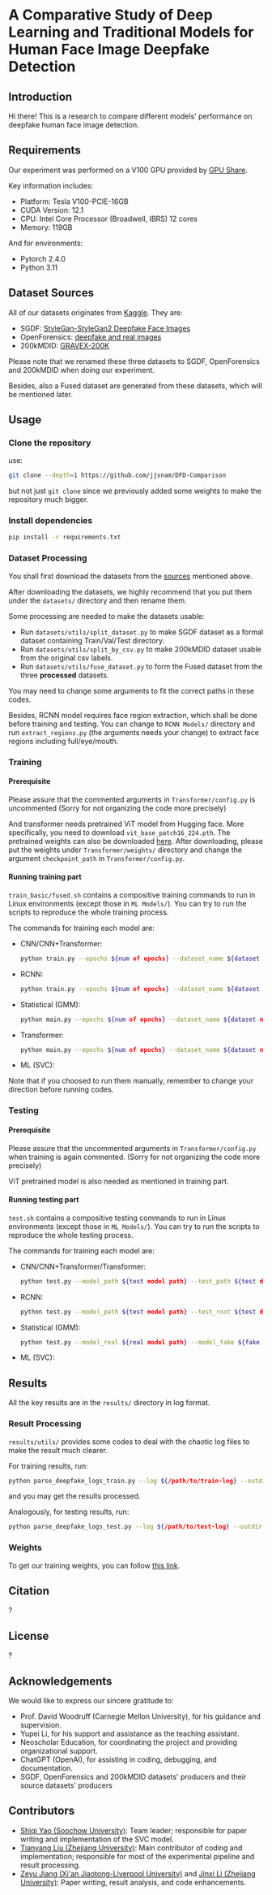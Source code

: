 # A Comparative Study of Deep Learning and Traditional Models for Human Face Image Deepfake Detection

## Introduction

Hi there! This is a research to compare different models' performance on deepfake human face image detection.

## Requirements

Our experiment was performed on a V100 GPU provided by [GPU Share](https://gpushare.com/).

Key information includes:
-   Platform: Tesla V100-PCIE-16GB
-   CUDA Version: 12.1
-   CPU: Intel Core Processor (Broadwell, IBRS) 12 cores
-   Memory: 119GB

And for environments:
-   Pytorch 2.4.0
-   Python 3.11

## Dataset Sources

All of our datasets originates from [Kaggle](https://www.kaggle.com/). They are:

-   SGDF: [StyleGan-StyleGan2 Deepfake Face Images](https://www.kaggle.com/datasets/kshitizbhargava/deepfake-face-images)
-   OpenForensics: [deepfake and real images](https://www.kaggle.com/datasets/manjilkarki/deepfake-and-real-images)
-   200kMDID: [GRAVEX-200K](https://www.kaggle.com/datasets/muhammadbilal6305/200k-real-vs-ai-visuals-by-mbilal)

Please note that we renamed these three datasets to SGDF, OpenForensics and 200kMDID when doing our experiment.

Besides, also a Fused dataset are generated from these datasets, which will be mentioned later.

## Usage

### Clone the repository
use:

```bash
git clone --depth=1 https://github.com/jjsnam/DFD-Comparison
```

but not just `git clone` since we previously added some weights to make the repository much bigger.

### Install dependencies

```bash
pip install -r requirements.txt
```

### Dataset Processing

You shall first download the datasets from the [sources](#dataset-sources) mentioned above.

After downloading the datasets, we highly recommend that you put them under the `datasets/` directory and then rename them.

Some processing are needed to make the datasets usable:

- Run `datasets/utils/split_dataset.py` to make SGDF dataset as a formal dataset containing Train/Val/Test directory.
- Run `datasets/utils/split_by_csv.py` to make 200kMDID dataset usable from the original csv labels.
- Run `datasets/utils/fuse_dataset.py` to form the Fused dataset from the three **processed** datasets.

You may need to change some arguments to fit the correct paths in these codes.

Besides, RCNN model requires face region extraction, which shall be done before training and testing. You can change to `RCNN Models/` directory and run `extract_regions.py` (the arguments needs your change) to extract face regions including full/eye/mouth.

### Training

#### Prerequisite

Please assure that the commented arguments in `Transformer/config.py` is uncommented (Sorry for not organizing the code more precisely)

And transformer needs pretrained ViT model from Hugging face. More specifically, you need to download `vit_base_patch16_224.pth`. The pretrained weights can also be downloaded [here](#weights). After downloading, please put the weights under `Transformer/weights/` directory and change the argument `checkpoint_path` in `Transformer/config.py`.

#### Running training part

`train_basic/fused.sh` contains a compositive training commands to run in Linux environments (except those in `ML Models/`). You can try to run the scripts to reproduce the whole training process.

The commands for training each model are:

-   CNN/CNN+Transformer: 
    ```bash
    python train.py --epochs ${num of epochs} --dataset_name ${dataset name} --train_path ${train path} --val_path ${val path}--model_path ${model save path} --lr ${learning rate}
    ```

-   RCNN:
    ```bash
    python train.py --epochs ${num of epochs} --dataset_name ${dataset name} --train_path ${train path} --val_path ${val path}  --train_cache_path ${train region cache path} --val_cache_path ${val region cache path}  --model_path ${model save path} --lr ${learning rate}
    ```

-   Statistical (GMM):
    ```bash
    python main.py --epochs ${num of epochs} --dataset_name ${dataset name} --train_path ${train path} --val_path ${val path}   --model_path ${model save path}
    ```

-   Transformer:
    ```bash
    python main.py --epochs ${num of epochs} --dataset_name ${dataset name} --train_path ${train path} --val_path ${val path}  --model_path ${model save path} --lr ${learning rate}
    ```

-   ML (SVC):

Note that if you choosed to run them manually, remember to change your direction before running codes.

### Testing

#### Prerequisite

Please assure that the uncommented arguments in `Transformer/config.py` when training is again commented. (Sorry for not organizing the code more precisely)

ViT pretrained model is also needed as mentioned in training part.

#### Running testing part

`test.sh` contains a compositive testing commands to run in Linux environments (except those in `ML Models/`). You can try to run the scripts to reproduce the whole testing process.

The commands for training each model are:

-   CNN/CNN+Transformer/Transformer:
    ```bash
    python test.py --model_path ${test model path} --test_path ${test dataset path}
    ```

-   RCNN:
    ```bash
    python test.py --model_path ${test model path} --test_root ${test dataset path} --cache_root ${test region cache}
    ```

-   Statistical (GMM):
    ```bash
    python test.py --model_real ${real model path} --model_fake ${fake model path}$ --test_path ${test dataset path}
    ```

-   ML (SVC):




## Results

All the key results are in the `results/` directory in log format.

### Result Processing

`results/utils/` provides some codes to deal with the chaotic log files to make the result much clearer.

For training results, run:

```bash
python parse_deepfake_logs_train.py --log ${/path/to/train-log} --outdir ${/path/to/outdir}
```

and you may get the results processed.

Analogously, for testing results, run:

```bash
python parse_deepfake_logs_test.py --log ${/path/to/test-log} --outdir ${/path/to/outdir}
```

### Weights

To get our training weights, you can follow [this link](https://drive.google.com/drive/folders/1M_3_O-M84g_5y3sXHZRvAyylQDbqMFC9?usp=sharing).

## Citation

?

## License

?

## Acknowledgements

We would like to express our sincere gratitude to:

- Prof. David Woodruff (Carnegie Mellon University), for his guidance and supervision.  
- Yupei Li, for his support and assistance as the teaching assistant.  
- Neoscholar Education, for coordinating the project and providing organizational support.  
- ChatGPT (OpenAI), for assisting in coding, debugging, and documentation.  
- SGDF, OpenForensics and 200kMDID datasets' producers and their source datasets' producers

## Contributors

- [Shiqi Yao (Soochow University)](https://github.com/GNETUX): Team leader; responsible for paper writing and implementation of the SVC model.  
- [Tianyang Liu (Zhejiang University)](https://github.com/jjsnam): Main contributor of coding and implementation; responsible for most of the experimental pipeline and result processing.  
- [Zeyu Jiang (Xi'an Jiaotong-Liverpool University)](https://github.com/Serendipity0319) and [Jinxi Li (Zhejiang University)](https://github.com/LJX-xixi): Paper writing, result analysis, and code enhancements.  